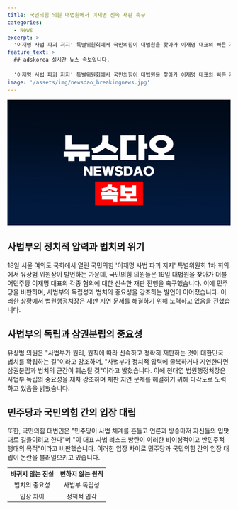 ```yaml
---
title: 국민의힘 의원 대법원에서 이재명 신속 재판 촉구
categories:
  - News
excerpt: >
  '이재명 사법 파괴 저지' 특별위원회에서 국민의힘이 대법원을 찾아가 이재명 대표의 빠른 재판을 요구했다. 유상범 의원은 사법부가 정치 눈치를 보고 재판을 주저할 경우 삼권분립과 법치의 근간이 훼손될 것이라고 강조했으며, 이에 대한 비판을 제기했다. 천대엽 법원행정처장은 재판 지연 문제를 해결하기 위해 다각도로 노력 중이라고 밝혔고, 국민의힘 측은 민주당의 사법 체계를 흔들고자 하는 행위를 비판했다.
feature_text: >
  ## adskorea 실시간 뉴스 속보입니다.

  '이재명 사법 파괴 저지' 특별위원회에서 국민의힘이 대법원을 찾아가 이재명 대표의 빠른 재판을 요구했다. 유상범 의원은 사법부가 정치 눈치를 보고 재판을 주저할 경우 삼권분립과 법치의 근간이 훼손될 것이라고 강조했으며, 이에 대한 비판을 제기했다. 천대엽 법원행정처장은 재판 지연 문제를 해결하기 위해 다각도로 노력 중이라고 밝혔고, 국민의힘 측은 민주당의 사법 체계를 흔들고자 하는 행위를 비판했다.
image: '/assets/img/newsdao_breakingnews.jpg'
---
```


<p><img src="/assets/img/newsdao_breakingnews.jpg" alt="adskorea 속보" /></p>

<h2 data-ke-size="size26">사법부의 정치적 압력과 법치의 위기</h2>

<p data-ke-size="size16">18일 서울 여의도 국회에서 열린 국민의힘 '이재명 사법 파괴 저지' 특별위원회 1차 회의에서 유상범 위원장이 발언하는 가운데, 국민의힘 의원들은 19일 대법원을 찾아가 더불어민주당 이재명 대표의 각종 혐의에 대한 신속한 재판 진행을 촉구했습니다. 이에 민주당을 비판하며, 사법부의 독립성과 법치의 중요성을 강조하는 발언이 이어졌습니다. 이러한 상황에서 법원행정처장은 재판 지연 문제를 해결하기 위해 노력하고 있음을 전했습니다.</p>

<h2 data-ke-size="size26">사법부의 독립과 삼권분립의 중요성</h2>

<p data-ke-size="size16">유상범 의원은 "사법부가 원리, 원칙에 따라 신속하고 정확히 재판하는 것이 대한민국 법치를 확립하는 길"이라고 강조하며, "사법부가 정치적 압력에 굴복하거나 지연한다면 삼권분립과 법치의 근간이 훼손될 것"이라고 밝혔습니다. 이에 천대엽 법원행정처장은 사법부 독립의 중요성을 재차 강조하며 재판 지연 문제를 해결하기 위해 다각도로 노력하고 있음을 밝혔습니다.</p>

<h2 data-ke-size="size26">민주당과 국민의힘 간의 입장 대립</h2>

<p data-ke-size="size16">또한, 국민의힘 대변인은 "민주당이 사법 체계를 흔들고 언론과 방송마저 자신들의 입맛대로 길들이려고 한다"며 "이 대표 사법 리스크 방탄이 이러한 비이성적이고 반민주적 행태의 목적"이라고 비판했습니다. 이러한 입장 차이로 민주당과 국민의힘 간의 입장 대립이 논란을 불러일으키고 있습니다.</p>

<table>
    <tr>
        <td style="text-align: center; height: 17px;"><b>바뀌지 않는 진실</b></td>
        <td style="text-align: center; height: 17px;"><b>변하지 않는 원칙</b></td>
    </tr>
    <tr>
        <td style="text-align: center; height: 17px;">법치의 중요성</td>
        <td style="text-align: center; height: 17px;">사법부 독립성</td>
    </tr>
    <tr>
        <td style="text-align: center; height: 17px;">입장 차이</td>
        <td style="text-align: center; height: 17px;">정책적 입각</td>
    </tr>
</table>

